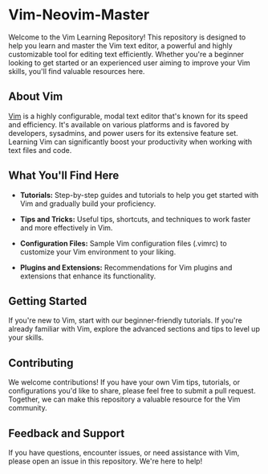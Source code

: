 # Vim-Neovim-Master


Welcome to the Vim Learning Repository! This repository is designed to help you learn and master the Vim text editor, a powerful and highly customizable tool for editing text efficiently. Whether you're a beginner looking to get started or an experienced user aiming to improve your Vim skills, you'll find valuable resources here.

## About Vim

[Vim](https://www.vim.org/) is a highly configurable, modal text editor that's known for its speed and efficiency. It's available on various platforms and is favored by developers, sysadmins, and power users for its extensive feature set. Learning Vim can significantly boost your productivity when working with text files and code.

## What You'll Find Here

- **Tutorials:** Step-by-step guides and tutorials to help you get started with Vim and gradually build your proficiency.

- **Tips and Tricks:** Useful tips, shortcuts, and techniques to work faster and more effectively in Vim.

- **Configuration Files:** Sample Vim configuration files (.vimrc) to customize your Vim environment to your liking.

- **Plugins and Extensions:** Recommendations for Vim plugins and extensions that enhance its functionality.

## Getting Started

If you're new to Vim, start with our beginner-friendly tutorials. If you're already familiar with Vim, explore the advanced sections and tips to level up your skills.

## Contributing

We welcome contributions! If you have your own Vim tips, tutorials, or configurations you'd like to share, please feel free to submit a pull request. Together, we can make this repository a valuable resource for the Vim community.

## Feedback and Support

If you have questions, encounter issues, or need assistance with Vim, please open an issue in this repository. We're here to help!

